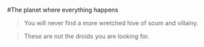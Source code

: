 #The planet where everything happens


> You will never find a more wretched hive of scum and villainy.

> These are not the droids you are looking for.

